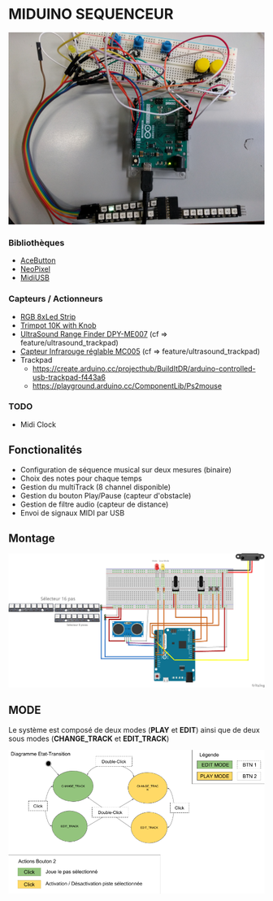 # MIDUINO SEQUENCEUR


![Miduino montage](./screenShot/montage.jpg "Miduino montage")

### Bibliothèques

* [AceButton](https://github.com/bxparks/AceButton)
* [NeoPixel](https://github.com/adafruit/Adafruit_NeoPixel)
* [MidiUSB](https://www.arduino.cc/en/Reference/MIDIUSB)

### Capteurs / Actionneurs

* [RGB 8xLed Strip](https://www.amazon.com/Strip-CJMCU-WS2812-Driver-Development/dp/B071G8WQ8T)
* [Trimpot 10K with Knob](https://www.sparkfun.com/products/9806)
* [UltraSound Range Finder DPY-ME007](http://forum.arduino.cc/index.php?topic=63302.0) (cf => feature/ultrasound_trackpad)
* [Capteur Infrarouge réglable MC005](https://www.gotronic.fr/art-capteur-infrarouge-reglable-mc005-12405.htm) (cf => feature/ultrasound_trackpad)
* Trackpad
  * https://create.arduino.cc/projecthub/BuildItDR/arduino-controlled-usb-trackpad-f443a6
  * https://playground.arduino.cc/ComponentLib/Ps2mouse

### TODO

* Midi Clock


## Fonctionalités ##

  - Configuration de séquence musical sur deux mesures (binaire)
  - Choix des notes pour chaque temps
  - Gestion du multiTrack (8 channel disponible)
  - Gestion du bouton Play/Pause (capteur d'obstacle)
  - Gestion de filtre audio (capteur de distance)
  - Envoi de signaux MIDI par USB  

## Montage ##

  ![Miduino montage](./screenShot/fritzing.png "Miduino montage")


## MODE ##

  Le système est composé de deux modes (**PLAY** et **EDIT**) ainsi que de deux sous modes (**CHANGE_TRACK** et **EDIT_TRACK**)

  ![Miduino montage](./screenShot/diagramme.png "Miduino montage")


